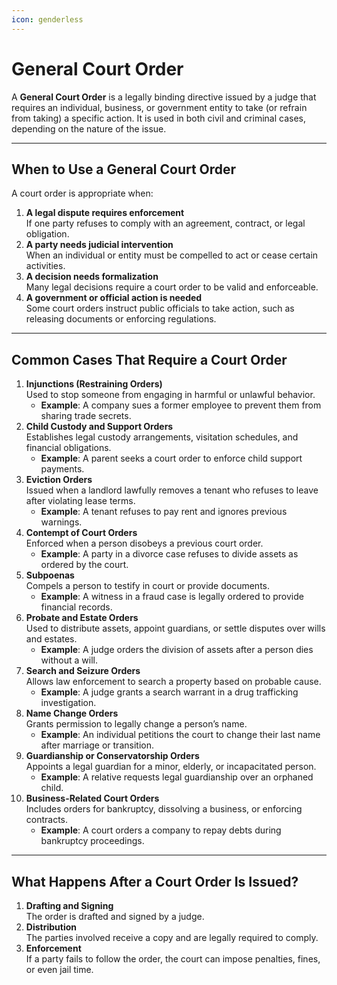 ```yaml
---
icon: genderless
---
```


# General Court Order

A **General Court Order** is a legally binding directive issued by a judge that requires an individual, business, or government entity to take (or refrain from taking) a specific action. It is used in both civil and criminal cases, depending on the nature of the issue.

***

## When to Use a General Court Order

A court order is appropriate when:

1. **A legal dispute requires enforcement**\
   If one party refuses to comply with an agreement, contract, or legal obligation.
2. **A party needs judicial intervention**\
   When an individual or entity must be compelled to act or cease certain activities.
3. **A decision needs formalization**\
   Many legal decisions require a court order to be valid and enforceable.
4. **A government or official action is needed**\
   Some court orders instruct public officials to take action, such as releasing documents or enforcing regulations.

***

## Common Cases That Require a Court Order

1. **Injunctions (Restraining Orders)**\
   Used to stop someone from engaging in harmful or unlawful behavior.
   * **Example**: A company sues a former employee to prevent them from sharing trade secrets.
2. **Child Custody and Support Orders**\
   Establishes legal custody arrangements, visitation schedules, and financial obligations.
   * **Example**: A parent seeks a court order to enforce child support payments.
3. **Eviction Orders**\
   Issued when a landlord lawfully removes a tenant who refuses to leave after violating lease terms.
   * **Example**: A tenant refuses to pay rent and ignores previous warnings.
4. **Contempt of Court Orders**\
   Enforced when a person disobeys a previous court order.
   * **Example**: A party in a divorce case refuses to divide assets as ordered by the court.
5. **Subpoenas**\
   Compels a person to testify in court or provide documents.
   * **Example**: A witness in a fraud case is legally ordered to provide financial records.
6. **Probate and Estate Orders**\
   Used to distribute assets, appoint guardians, or settle disputes over wills and estates.
   * **Example**: A judge orders the division of assets after a person dies without a will.
7. **Search and Seizure Orders**\
   Allows law enforcement to search a property based on probable cause.
   * **Example**: A judge grants a search warrant in a drug trafficking investigation.
8. **Name Change Orders**\
   Grants permission to legally change a person’s name.
   * **Example**: An individual petitions the court to change their last name after marriage or transition.
9. **Guardianship or Conservatorship Orders**\
   Appoints a legal guardian for a minor, elderly, or incapacitated person.
   * **Example**: A relative requests legal guardianship over an orphaned child.
10. **Business-Related Court Orders**\
    Includes orders for bankruptcy, dissolving a business, or enforcing contracts.
    * **Example**: A court orders a company to repay debts during bankruptcy proceedings.

***

## What Happens After a Court Order Is Issued?

1. **Drafting and Signing**\
   The order is drafted and signed by a judge.
2. **Distribution**\
   The parties involved receive a copy and are legally required to comply.
3. **Enforcement**\
   If a party fails to follow the order, the court can impose penalties, fines, or even jail time.
